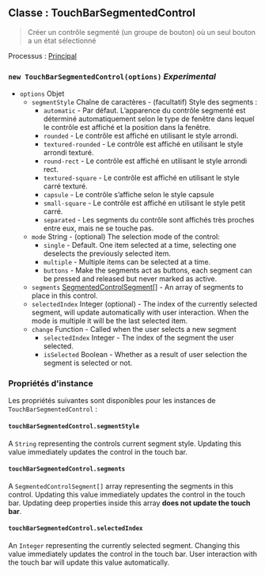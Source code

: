 ## Classe : TouchBarSegmentedControl

> Créer un contrôle segmenté (un groupe de bouton) où un seul bouton a un état sélectionné

Processus : [Principal](../tutorial/quick-start.md#main-process)

### `new TouchBarSegmentedControl(options)` *Experimental*

* `options` Objet 
  * `segmentStyle` Chaîne de caractères - (facultatif) Style des segments : 
    * `automatic` - Par défaut. L’apparence du contrôle segmenté est déterminé automatiquement selon le type de fenêtre dans lequel le contrôle est affiché et la position dans la fenêtre.
    * `rounded` - Le contrôle est affiché en utilisant le style arrondi.
    * `textured-rounded` - Le contrôle est affiché en utilisant le style arrondi texturé.
    * `round-rect` - Le contrôle est affiché en utilisant le style arrondi rect.
    * `textured-square` - Le contrôle est affiché en utilisant le style carré texturé.
    * `capsule` - Le contrôle s’affiche selon le style capsule
    * `small-square` - Le contrôle est affiché en utilisant le style petit carré.
    * `separated` - Les segments du contrôle sont affichés très proches entre eux, mais ne se touche pas.
  * `mode` String - (optional) The selection mode of the control: 
    * `single` - Default. One item selected at a time, selecting one deselects the previously selected item.
    * `multiple` - Multiple items can be selected at a time.
    * `buttons` - Make the segments act as buttons, each segment can be pressed and released but never marked as active.
  * `segments` [SegmentedControlSegment[]](structures/segmented-control-segment.md) - An array of segments to place in this control.
  * `selectedIndex` Integer (optional) - The index of the currently selected segment, will update automatically with user interaction. When the mode is multiple it will be the last selected item.
  * `change` Function - Called when the user selects a new segment 
    * `selectedIndex` Integer - The index of the segment the user selected.
    * `isSelected` Boolean - Whether as a result of user selection the segment is selected or not.

### Propriétés d'instance

Les propriétés suivantes sont disponibles pour les instances de `TouchBarSegmentedControl` :

#### `touchBarSegmentedControl.segmentStyle`

A `String` representing the controls current segment style. Updating this value immediately updates the control in the touch bar.

#### `touchBarSegmentedControl.segments`

A `SegmentedControlSegment[]` array representing the segments in this control. Updating this value immediately updates the control in the touch bar. Updating deep properties inside this array **does not update the touch bar**.

#### `touchBarSegmentedControl.selectedIndex`

An `Integer` representing the currently selected segment. Changing this value immediately updates the control in the touch bar. User interaction with the touch bar will update this value automatically.